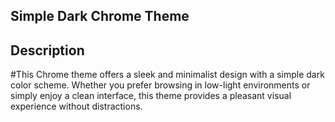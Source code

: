 ## Simple Dark Chrome Theme
## Description
#This Chrome theme offers a sleek and minimalist design with a simple dark color scheme. Whether you prefer browsing in low-light environments or simply enjoy a clean interface, this theme provides a pleasant visual experience without distractions.

